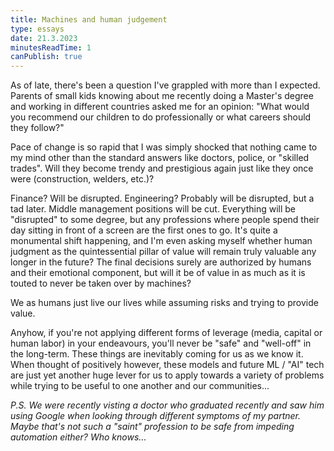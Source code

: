 ```yaml
---
title: Machines and human judgement
type: essays
date: 21.3.2023
minutesReadTime: 1
canPublish: true
---
```

As of late, there's been a question I've grappled with more than I expected. Parents of small kids knowing about me recently doing a Master's degree and working in different countries asked me for an opinion: "What would you recommend our children to do professionally or what careers should they follow?"

Pace of change is so rapid that I was simply shocked that nothing came to my mind other than the standard answers like doctors, police, or "skilled trades". Will they become trendy and prestigious again just like they once were (construction, welders, etc.)?

Finance? Will be disrupted. Engineering? Probably will be disrupted, but a tad later. Middle management positions will be cut. Everything will be "disrupted" to some degree, but any professions where people spend their day sitting in front of a screen are the first ones to go. It's quite a monumental shift happening, and I'm even asking myself whether human judgment as the quintessential pillar of value will remain truly valuable any longer in the future? The final decisions surely are authorized by humans and their emotional component, but will it be of value in as much as it is touted to never be taken over by machines?

We as humans just live our lives while assuming risks and trying to provide value.

Anyhow, if you're not applying different forms of leverage (media, capital or human labor) in your endeavours, you'll never be "safe" and "well-off" in the long-term. These things are inevitably coming for us as we know it. When thought of positively however, these models and future ML / "AI" tech are just yet another huge lever for us to apply towards a variety of problems while trying to be useful to one another and our communities...

*P.S. We were recently visting a doctor who graduated recently and saw him using Google when looking through different symptoms of my partner. Maybe that's not such a "saint" profession to be safe from impeding automation either? Who knows...*